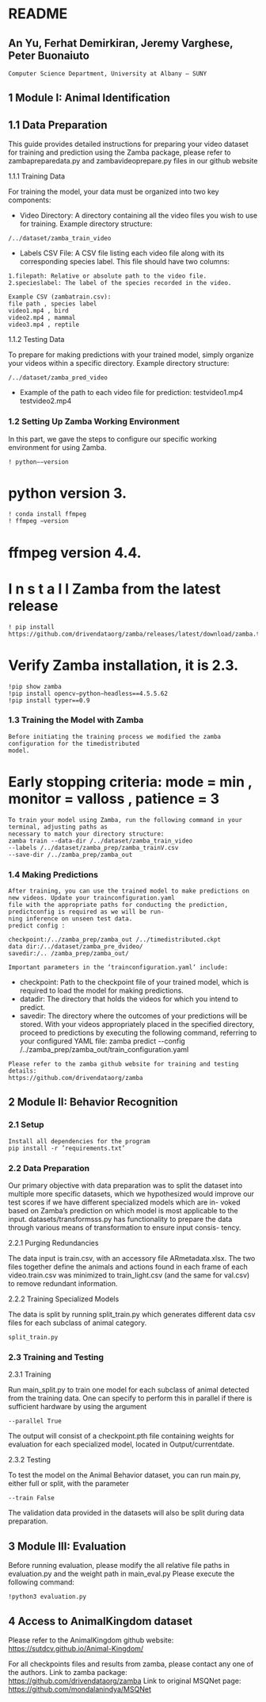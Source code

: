 # README

## An Yu, Ferhat Demirkiran, Jeremy Varghese, Peter Buonaiuto

```
Computer Science Department, University at Albany – SUNY
```
## 1 Module I: Animal Identification

## 1.1 Data Preparation

This guide provides detailed instructions for preparing your video dataset for training and prediction
using the Zamba package, please refer to zambapreparedata.py and zambavideoprepare.py files in our
github website

1.1.1 Training Data

For training the model, your data must be organized into two key components:

- Video Directory: A directory containing all the video files you wish to use for training.
    Example directory structure:

```
/../dataset/zamba_train_video
```
- Labels CSV File: A CSV file listing each video file along with its corresponding species label.
    This file should have two columns:

```
1.filepath: Relative or absolute path to the video file.
2.specieslabel: The label of the species recorded in the video.
```
```
Example CSV (zambatrain.csv):
file path , species label
video1.mp4 , bird
video2.mp4 , mammal
video3.mp4 , reptile
```
1.1.2 Testing Data

To prepare for making predictions with your trained model, simply organize your videos within a specific
directory.
Example directory structure:

```
/../dataset/zamba_pred_video
```
- Example of the path to each video file for prediction:
    testvideo1.mp4
    testvideo2.mp4


### 1.2 Setting Up Zamba Working Environment

In this part, we gave the steps to configure our specific working environment for using Zamba.
```
! python−−version
```
# python version 3.
```
! conda install ffmpeg
! ffmpeg −version
```
# ffmpeg version 4.4.
# I n s t a l l Zamba from the latest release
```
! pip install https://github.com/drivendataorg/zamba/releases/latest/download/zamba.tar.gz
```
# Verify Zamba installation, it is 2.3.
```
!pip show zamba
!pip install opencv−python−headless==4.5.5.62
!pip install typer==0.9
```
### 1.3 Training the Model with Zamba

```
Before initiating the training process we modified the zamba configuration for the timedistributed
model.
```
# Early stopping criteria: mode = min , monitor = valloss , patience = 3

```
To train your model using Zamba, run the following command in your terminal, adjusting paths as
necessary to match your directory structure:
zamba train --data-dir /../dataset/zamba_train_video
--labels /../dataset/zamba_prep/zamba_trainV.csv
--save-dir /../zamba_prep/zamba_out
```
### 1.4 Making Predictions

```
After training, you can use the trained model to make predictions on new videos. Update your trainconfiguration.yaml
file with the appropriate paths for conducting the prediction, predictconfig is required as we will be run-
ning inference on unseen test data.
predict config :

checkpoint:/../zamba_prep/zamba_out /../timedistributed.ckpt
data dir:/../dataset/zamba_pre_dvideo/
savedir:/.. /zamba_prep/zamba_out/

Important parameters in the ‘trainconfiguration.yaml‘ include:
```
- checkpoint: Path to the checkpoint file of your trained model, which is required to load the model
    for making predictions.
- datadir: The directory that holds the videos for which you intend to predict.
- savedir: The directory where the outcomes of your predictions will be stored.
With your videos appropriately placed in the specified directory, proceed to predictions by executing
the following command, referring to your configured YAML file:
zamba predict --config /../zamba_prep/zamba_out/train_configuration.yaml

```
Please refer to the zamba github website for training and testing details:
https://github.com/drivendataorg/zamba
```
## 2 Module II: Behavior Recognition

### 2.1 Setup

```
Install all dependencies for the program
pip install -r ’requirements.txt’
```

### 2.2 Data Preparation

Our primary objective with data preparation was to split the dataset into multiple more specific datasets,
which we hypothesized would improve our test scores if we have different specialized models which are in-
voked based on Zamba’s prediction on which model is most applicable to the input. datasets/transformsss.py
has functionality to prepare the data through various means of transformation to ensure input consis-
tency.

2.2.1 Purging Redundancies

The data input is train.csv, with an accessory file ARmetadata.xlsx. The two files together define the
animals and actions found in each frame of each video.train.csv was minimized to train_light.csv
(and the same for val.csv) to remove redundant information.

2.2.2 Training Specialized Models

The data is split by running split_train.py which generates different data csv files for each subclass
of animal category.
```
split_train.py
```

### 2.3 Training and Testing

2.3.1 Training

Run main_split.py to train one model for each subclass of animal detected from the training data. One
can specify to perform this in parallel if there is sufficient hardware by using the argument

```
--parallel True
```
The output will consist of a checkpoint.pth file containing weights for evaluation for each specialized
model, located in Output/currentdate.

2.3.2 Testing

To test the model on the Animal Behavior dataset, you can run main.py, either full or split, with the
parameter

```
--train False
```
The validation data provided in the datasets will also be split during data preparation.

## 3 Module III: Evaluation

Before running evaluation, please modify the all relative file paths in evaluation.py and the weight path in main_eval.py
Please execute the following command:

```
!python3 evaluation.py
```
## 4 Access to AnimalKingdom dataset

Please refer to the AnimalKingdom github website:
https://sutdcv.github.io/Animal-Kingdom/

For all checkpoints files and results from zamba, please contact any one of the authors.
Link to zamba package: https://github.com/drivendataorg/zamba
Link to original MSQNet page: https://github.com/mondalanindya/MSQNet



